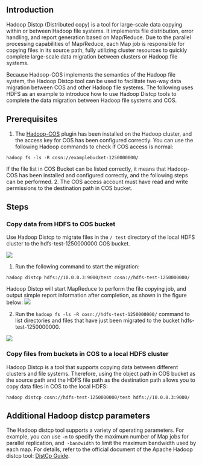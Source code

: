 ## Introduction

Hadoop Distcp (Distributed copy) is a tool for large-scale data copying within or between Hadoop file systems. It implements file distribution, error handling, and report generation based on Map/Reduce. Due to the parallel processing capabilities of Map/Reduce, each Map job is responsible for copying files in its source path, fully utilizing cluster resources to quickly complete large-scale data migration between clusters or Hadoop file systems.

Because Hadoop-COS implements the semantics of the Hadoop file system, the Hadoop Distcp tool can be used to facilitate two-way data migration between COS and other Hadoop file systems. The following uses HDFS as an example to introduce how to use Hadoop Distcp tools to complete the data migration between Hadoop file systems and COS.

## Prerequisites

1. The [Hadoop-COS](https://intl.cloud.tencent.com/document/product/436/6884) plugin has been installed on the Hadoop cluster, and the access key for COS has been configured correctly. You can use the following Hadoop commands to check if COS access is normal:
```shell
hadoop fs -ls -R cosn://examplebucket-1250000000/
```
If the file list in COS Bucket can be listed correctly, it means that Hadoop-COS has been installed and configured correctly, and the following steps can be performed.
2. The COS access account must have read and write permissions to the destination path in COS bucket.

## Steps

### Copy data from HDFS to COS bucket

Use Hadoop Distcp to migrate files in the `/ test` directory of the local HDFS cluster to the hdfs-test-1250000000 COS bucket.

![](https://main.qcloudimg.com/raw/e20dce07b83846362d02b3c6a1987558.jpg)

1. Run the following command to start the migration:

```shell
hadoop distcp hdfs://10.0.0.3:9000/test cosn://hdfs-test-1250000000/
```

Hadoop Distcp will start MapReduce to perform the file copying job, and output simple report information after completion, as shown in the figure below:
![](https://main.qcloudimg.com/raw/39e84dcb98386f343ad81fcc48f78af1.jpg)

2. Run the `hadoop fs -ls -R cosn://hdfs-test-1250000000/` command to list directories and files that have just been migrated to the bucket hdfs-test-1250000000.

![](https://main.qcloudimg.com/raw/ca34582214652ad77afe99322e6894fc.png)

### Copy files from buckets in COS to a local HDFS cluster

Hadoop Distcp is a tool that supports copying data between different clusters and file systems. Therefore, using the object path in COS bucket as the source path and the HDFS file path as the destination path allows you to copy data files in COS to the local HDFS:

```shell
hadoop distcp cosn://hdfs-test-1250000000/test hdfs://10.0.0.3:9000/
```

## Additional Hadoop distcp parameters

The Hadoop distcp tool supports a variety of operating parameters. For example, you can use `-m` to specify the maximum number of Map jobs for parallel replication, and` -bandwidth` to limit the maximum bandwidth used by each map. For details, refer to the official document of the Apache Hadoop distcp tool: [DistCp Guide](https://hadoop.apache.org/docs/current/hadoop-distcp/DistCp.html).

